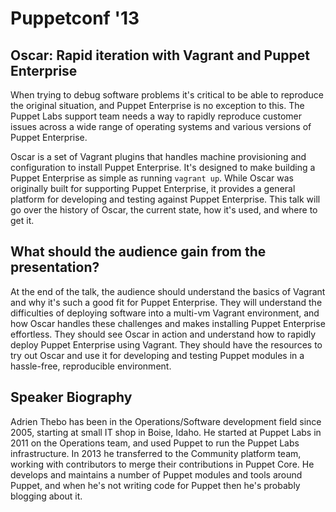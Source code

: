 Puppetconf '13
==============

Oscar: Rapid iteration with Vagrant and Puppet Enterprise
---------------------------------------------------------

When trying to debug software problems it's critical to be able to reproduce the
original situation, and Puppet Enterprise is no exception to this.  The Puppet
Labs support team needs a way to rapidly reproduce customer issues across a wide
range of operating systems and various versions of Puppet Enterprise.

Oscar is a set of Vagrant plugins that handles machine provisioning and
configuration to install Puppet Enterprise. It's designed to make building a
Puppet Enterprise as simple as running `vagrant up`. While Oscar was originally
built for supporting Puppet Enterprise, it provides a general platform for
developing and testing against Puppet Enterprise. This talk will go over the
history of Oscar, the current state, how it's used, and where to get it.

What should the audience gain from the presentation?
----------------------------------------------------

At the end of the talk, the audience should understand the basics of Vagrant and
why it's such a good fit for Puppet Enterprise. They will understand the
difficulties of deploying software into a multi-vm Vagrant environment, and how
Oscar handles these challenges and makes installing Puppet Enterprise
effortless. They should see Oscar in action and understand how to rapidly deploy
Puppet Enterprise using Vagrant. They should have the resources to try out Oscar
and use it for developing and testing Puppet modules in a hassle-free,
reproducible environment.

Speaker Biography
-----------------

Adrien Thebo has been in the Operations/Software development field since 2005,
starting at small IT shop in Boise, Idaho. He started at Puppet Labs in 2011 on
the Operations team, and used Puppet to run the Puppet Labs infrastructure. In
2013 he transferred to the Community platform team, working with contributors to
merge their contributions in Puppet Core. He develops and maintains a number of
Puppet modules and tools around Puppet, and when he's not writing code for
Puppet then he's probably blogging about it.
